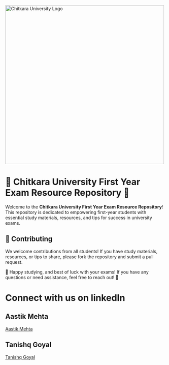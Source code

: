 <img src="https://logowik.com/content/uploads/images/chitkara-university9168.jpg" alt="Chitkara University Logo" width="500" />

# 🌟 Chitkara University First Year Exam Resource Repository 🌟

Welcome to the **Chitkara University First Year Exam Resource Repository**! This repository is dedicated to empowering first-year students with essential study materials, resources, and tips for success in university exams.

## 🤝 Contributing

We welcome contributions from all students! If you have study materials, resources, or tips to share, please fork the repository and submit a pull request.


 🎉 Happy studying, and best of luck with your exams! If you have any questions or need assistance, feel free to reach out! 🎉

# Connect with us on linkedIn

## Aastik Mehta
[Aastik Mehta](https://www.linkedin.com/in/aastik-mehta-145a50258/)

## Tanishq Goyal
[Tanishq Goyal](https://www.linkedin.com/in/tanishq-goyal-162975275/)
